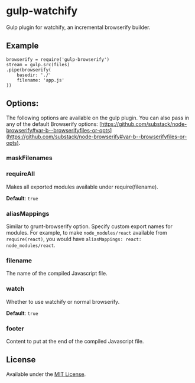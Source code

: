 gulp-watchify
==============
Gulp plugin for watchify, an incremental browserify builder.

## Example
````
browserify = require('gulp-browserify')
stream = gulp.src(files)
.pipe(browserify(
	basedir: './'
	filename: 'app.js'
))
````

## Options:

The following options are available on the gulp plugin. You can also pass in any of the default Browserify options: [https://github.com/substack/node-browserify#var-b--browserifyfiles-or-opts](https://github.com/substack/node-browserify#var-b--browserifyfiles-or-opts).

### maskFilenames

### requireAll

Makes all exported modules available under require(filename).

__Default__: `true`

### aliasMappings

Similar to grunt-browserify option. Specify custom export names for modules. For example, to make   `node_modules/react` available from `require(react)`, you would have `aliasMappings: react: node_modules/react`.

### filename
The name of the compiled Javascript file.

### watch
Whether to use watchify or normal browserify.

__Default__: `true`

### footer
Content to put at the end of the compiled Javascript file.

## License
Available under the [MIT License](LICENSE.md).
